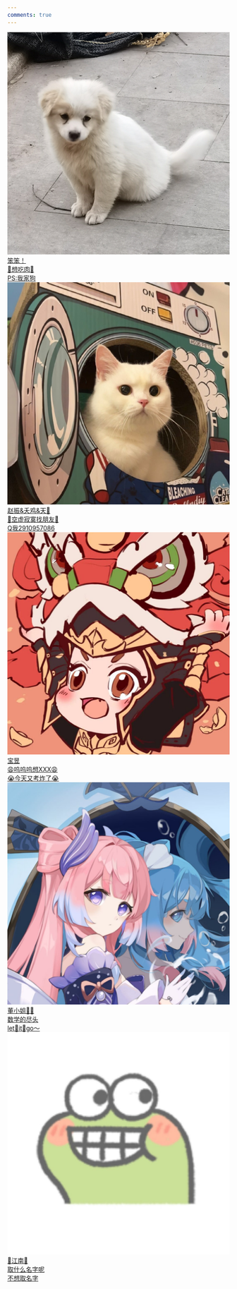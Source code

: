 ```yaml
---
comments: true
---
```

<div class="flink-list">
    <div class="flink-list-item">
        <a href=" " title="" target="_blank">
            <div class="flink-item-icon">
                <img src="../../img/头像/benben.jpg" alt="benben">
            </div>
            <div class="flink-item-name"> 笨笨！</div>
            <div class="flink-item-desc"> 🤤想吃肉🤤 <br> PS:我家狗 </div>
        </a >
    </div>
</div>

<div class="flink-list">
    <div class="flink-list-item">
        <a href=" " title="" target="_blank">
            <div class="flink-item-icon">
                <img src="../../img/头像/zzth.jpg" alt="zzth">
            </div>
            <div class="flink-item-name">赵振&夭鸡&天🐶</div>
            <div class="flink-item-desc"> 🤗空虚寂寞找朋友🥴 <br> Q我2910957086</div>
        </a >
    </div>
</div>

<div class="flink-list">
    <div class="flink-list-item">
        <a href=" " title="" target="_blank">
            <div class="flink-item-icon">
                <img src="../../img/头像/qky.jpg" alt="qky">
            </div>
            <div class="flink-item-name"> 宝昱 </div>
            <div class="flink-item-desc"> 😩呜呜呜想XXX😩 <br> 😭今天又考炸了😭 </div>
        </a >
    </div>
</div>

<div class="flink-list">
    <div class="flink-list-item">
        <a href=" " title="" target="_blank">
            <div class="flink-item-icon">
                <img src="../../img/头像/dy.jpg" alt="dy">
            </div>
            <div class="flink-item-name"> 董小姐👄🌞 </div>
            <div class="flink-item-desc"> 数学的尽头 <br> let🥶it🥶go～</div>
        </a >
    </div>
</div>

<div class="flink-list">
    <div class="flink-list-item">
        <a href=" " title="" target="_blank">
            <div class="flink-item-icon">
                <img src="../../img/头像/hcjn.jpg" alt="hcjn">
            </div>
            <div class="flink-item-name"> 🪷江南🪷 </div>
            <div class="flink-item-desc"> 取什么名字呢 <br> 不想取名字 </div>
        </a >
    </div>
</div>